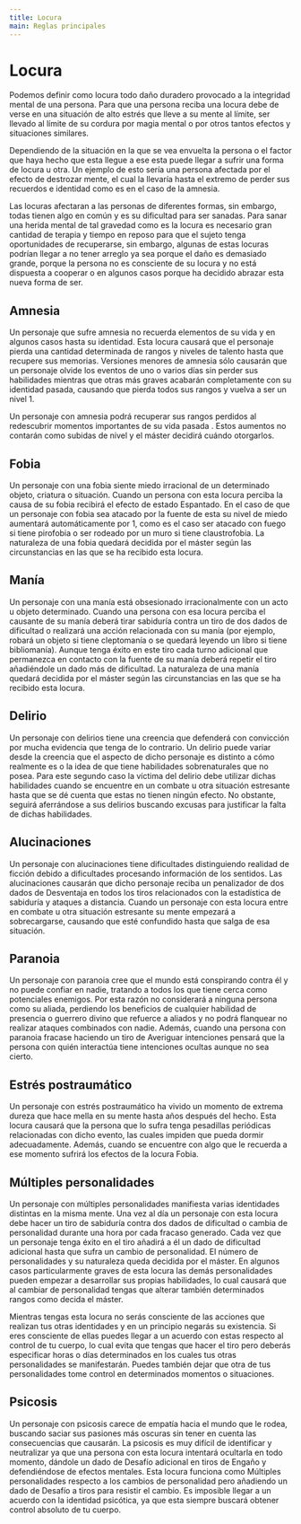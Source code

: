 ```yaml
---
title: Locura
main: Reglas principales
---
```




# Locura

Podemos definir como locura todo daño duradero provocado a la integridad mental de una persona. Para que una persona reciba una locura debe de verse en una situación de alto estrés que lleve a su mente al límite, ser llevado al límite de su cordura por magia mental o por otros tantos efectos y situaciones similares.

 

Dependiendo de la situación en la que se vea envuelta la persona o el factor que haya hecho que esta llegue a ese esta puede llegar a sufrir una forma de locura u otra. Un ejemplo de esto sería una persona afectada por el efecto de destrozar mente, el cual la llevaría hasta el extremo de perder sus recuerdos e identidad como es en el caso de la amnesia.

 

Las locuras afectaran a las personas de diferentes formas, sin embargo, todas tienen algo en común y es su dificultad para ser sanadas. Para sanar una herida mental de tal gravedad como es la locura es necesario gran cantidad de terapia y tiempo en reposo para que el sujeto tenga oportunidades de recuperarse, sin embargo, algunas de estas locuras podrían llegar a no tener arreglo ya sea porque el daño es demasiado grande, porque la persona no es consciente de su locura y no está dispuesta a cooperar o en algunos casos porque ha decidido abrazar esta nueva forma de ser.

## Amnesia

Un personaje que sufre amnesia no recuerda elementos de su vida y en algunos casos hasta su identidad. Esta locura causará que el personaje pierda una cantidad determinada de rangos y niveles de talento hasta que recupere sus memorias. Versiones menores de amnesia sólo causarán que un personaje olvide los eventos de uno o varios días sin perder sus habilidades mientras que otras más graves acabarán completamente con su identidad pasada, causando que pierda todos sus rangos y vuelva a ser un nivel 1. 

Un personaje con amnesia podrá recuperar sus rangos perdidos al redescubrir momentos importantes de su vida pasada . Estos aumentos no contarán como subidas de nivel y el máster decidirá cuándo otorgarlos.

## Fobia

Un personaje con una fobia siente miedo irracional de un determinado objeto, criatura o situación. Cuando un persona con esta locura perciba la causa de su fobia recibirá el efecto de estado Espantado. En el caso de que un personaje con fobia sea atacado por la fuente de esta su nivel de miedo aumentará automáticamente por 1, como es el caso ser atacado con fuego si tiene pirofobia o ser rodeado por un muro si tiene claustrofobia. La naturaleza de una fobia quedará decidida por el máster según las circunstancias en las que se ha recibido esta locura. 

## Manía

Un personaje con una manía está obsesionado irracionalmente con un acto u objeto determinado. Cuando una persona con esa locura perciba el causante de su manía deberá tirar sabiduría contra un tiro de dos dados de dificultad o realizará una acción relacionada con su manía (por ejemplo, robará un objeto si tiene cleptomanía o se quedará leyendo un libro si tiene bibliomanía). Aunque tenga éxito en este tiro cada turno adicional que permanezca en contacto con la fuente de su manía deberá repetir el tiro añadiéndole un dado más de dificultad. La naturaleza de una manía quedará decidida por el máster según las circunstancias en las que se ha recibido esta locura. 

## Delirio

Un personaje con delirios tiene una creencia que defenderá con convicción por mucha evidencia que tenga de lo contrario. Un delirio puede variar desde la creencia que el aspecto de dicho personaje es distinto a cómo realmente es o la idea de que tiene habilidades sobrenaturales que no posea. Para este segundo caso la víctima del delirio debe utilizar dichas habilidades cuando se encuentre en un combate u otra situación estresante hasta que se dé cuenta que estas no tienen ningún efecto. No obstante, seguirá aferrándose a sus delirios buscando excusas para justificar la falta de dichas habilidades.

## Alucinaciones

Un personaje con alucinaciones tiene dificultades distinguiendo realidad de ficción debido a dificultades procesando información de los sentidos. Las alucinaciones causarán que dicho personaje reciba un penalizador de dos dados de Desventaja en todos los tiros relacionados con la estadística de sabiduría y ataques a distancia. Cuando un personaje con esta locura entre en combate u otra situación estresante su mente empezará a sobrecargarse, causando que esté confundido hasta que salga de esa situación. 

## Paranoia

Un personaje con paranoia cree que el mundo está conspirando contra él y no puede confiar en nadie, tratando a todos los que tiene cerca como potenciales enemigos. Por esta razón no considerará a ninguna persona como su aliada, perdiendo los beneficios de cualquier habilidad de presencia o guerrero divino que refuerce a aliados y no podrá flanquear no realizar ataques combinados con nadie. Además, cuando una persona con paranoia fracase haciendo un tiro de Averiguar intenciones pensará que la persona con quién interactúa tiene intenciones ocultas aunque no sea cierto. 

## Estrés postraumático

Un personaje con estrés postraumático ha vivido un momento de extrema dureza que hace mella en su mente hasta años después del hecho. Esta locura causará que la persona que lo sufra tenga pesadillas periódicas relacionadas con dicho evento, las cuales impiden que pueda dormir adecuadamente. Además, cuando se encuentre con algo que le recuerda a ese momento sufrirá los efectos de la locura Fobia. 

## Múltiples personalidades

Un personaje con múltiples personalidades manifiesta varias identidades distintas en la misma mente. Una vez al día un personaje con esta locura debe hacer un tiro de sabiduría contra dos dados de dificultad o cambia de personalidad durante una hora por cada fracaso generado. Cada vez que un personaje tenga éxito en el tiro añadirá a él un dado de dificultad adicional hasta que sufra un cambio de personalidad. El número de personalidades y su naturaleza queda decidida por el máster. En algunos casos particularmente graves de esta locura las demás personalidades pueden empezar a desarrollar sus propias habilidades, lo cual causará que al cambiar de personalidad tengas que alterar también determinados rangos como decida el máster. 

Mientras tengas esta locura no serás consciente de las acciones que realizan tus otras identidades y en un principio negarás su existencia. Si eres consciente de ellas puedes llegar a un acuerdo con estas respecto al control de tu cuerpo, lo cual evita que tengas que hacer el tiro pero deberás especificar horas o días determinados en los cuales tus otras personalidades se manifestarán. Puedes también dejar que otra de tus personalidades tome control en determinados momentos o situaciones.

## Psicosis

Un personaje con psicosis carece de empatía hacia el mundo que le rodea, buscando saciar sus pasiones más oscuras sin tener en cuenta las consecuencias que causarán. La psicosis es muy difícil de identificar y neutralizar ya que una persona con esta locura intentará ocultarla en todo momento, dándole un dado de Desafío adicional en tiros de Engaño y defendiéndose de efectos mentales. Esta locura funciona como Múltiples personalidades respecto a los cambios de personalidad pero añadiendo un dado de Desafío a tiros para resistir el cambio. Es imposible llegar a un acuerdo con la identidad psicótica, ya que esta siempre buscará obtener control absoluto de tu cuerpo.